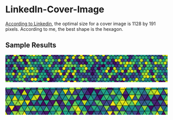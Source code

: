 # LinkedIn-Cover-Image

[According to Linkedin](https://www.linkedin.com/help/linkedin/answer/70781/image-specifications-for-your-linkedin-pages-and-career-pages?lang=en), the optimal size for a cover image is 1128 by 191 pixels. According to me, the best shape is the hexagon.

## Sample Results

![sample hexagon tiling from this script](/samples/cover_image.png)

![sample triangle tiling from this script](/samples/triangles.png)
